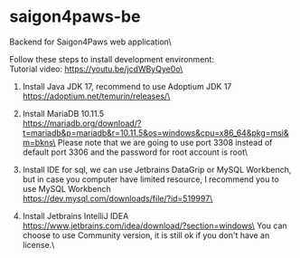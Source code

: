 # saigon4paws-be
Backend for Saigon4Paws web application\

Follow these steps to install development environment:\
Tutorial video: https://youtu.be/jcdWByQye0o\

1. Install Java JDK 17, recommend to use Adoptium JDK 17\
https://adoptium.net/temurin/releases/\

2. Install MariaDB 10.11.5\
https://mariadb.org/download/?t=mariadb&p=mariadb&r=10.11.5&os=windows&cpu=x86_64&pkg=msi&m=bkns\
Please note that we are going to use port 3308 instead of default port 3306 and the password for root account is root\

3. Install IDE for sql, we can use Jetbrains DataGrip or MySQL Workbench, but in case you computer have limited resource, I recommend you to use MySQL Workbench\
https://dev.mysql.com/downloads/file/?id=519997\

4. Install Jetbrains IntelliJ IDEA \
https://www.jetbrains.com/idea/download/?section=windows\
You can choose to use Community version, it is still ok if you don't have an license.\
